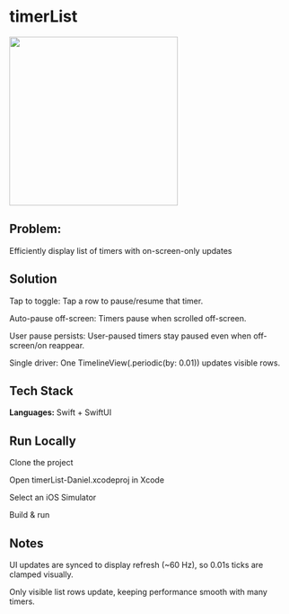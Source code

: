 # timerList

<img src="https://github.com/user-attachments/assets/368ac1ba-4364-4889-9d97-6df179b686f8" width="300" />

## Problem:

Efficiently display list of timers with on-screen-only updates

## Solution
Tap to toggle: Tap a row to pause/resume that timer.

Auto-pause off-screen: Timers pause when scrolled off-screen.

User pause persists: User-paused timers stay paused even when off-screen/on reappear.

Single driver: One TimelineView(.periodic(by: 0.01)) updates visible rows.


## Tech Stack

**Languages:** Swift + SwiftUI


## Run Locally

Clone the project

Open timerList-Daniel.xcodeproj in Xcode

Select an iOS Simulator

Build & run

## Notes
UI updates are synced to display refresh (~60 Hz), so 0.01s ticks are clamped visually.

Only visible list rows update, keeping performance smooth with many timers.

